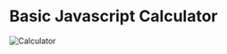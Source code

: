 # Basic Javascript Calculator
![Calculator](https://user-images.githubusercontent.com/86682502/203980710-3de293d5-7bc4-4928-86c9-f58ce94799dc.png)

